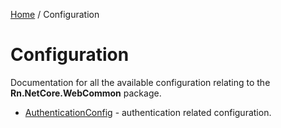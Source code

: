 [Home](/README.md) / Configuration

# Configuration
Documentation for all the available configuration relating to the **Rn.NetCore.WebCommon** package.

- [AuthenticationConfig](/docs/configuration/AuthenticationConfig.md) - authentication related configuration.
